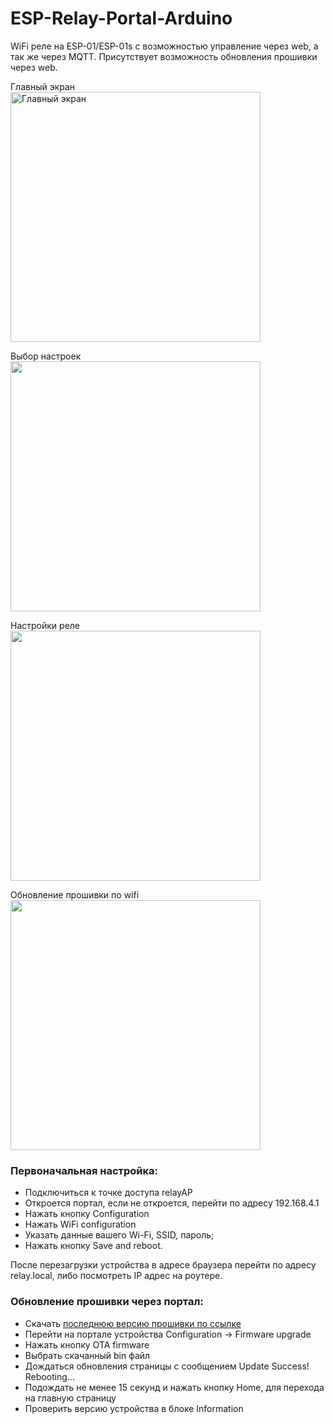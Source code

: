 # ESP-Relay-Portal-Arduino

WiFi реле на ESP-01/ESP-01s c возможностью управление через web, а так же через MQTT. Присутствует возможность обновления прошивки через web.


Главный экран<br>
<img src="https://user-images.githubusercontent.com/16363451/196786025-64c60964-c8f2-474a-921a-4b0dbea100df.jpg" width="400" alt="Главный экран">

Выбор настроек<br>
<img src="https://user-images.githubusercontent.com/16363451/196786045-36999196-129e-421d-b48d-7a00b394fab5.jpg" width="400">

Настройки реле<br>
<img src="https://user-images.githubusercontent.com/16363451/196786050-6f4aeb0a-c2ae-4253-ac1b-81ab8fa181ec.jpg" width="400">

Обновление прошивки по wifi<br>
<img src="https://user-images.githubusercontent.com/16363451/196786053-1dc90509-0d43-4537-bd3b-61cb8376c4b2.jpg" width="400">


### Первоначальная настройка:
- Подключиться к точке доступа relayAP
- Откроется портал, если не откроется, перейти по адресу 192.168.4.1
- Нажать кнопку Configuration
- Нажать WiFi configuration
- Указать данные вашего Wi-Fi, SSID, пароль;
- Нажать кнопку Save and reboot.

После перезагрузки устройства в адресе браузера перейти по адресу relay.local, либо посмотреть IP адрес на роутере.


### Обновление прошивки через портал:
- Скачать [последнюю версию прошивки по ссылке](https://github.com/mr-whitefoot/ESP-Relay-Portal-Arduino/releases/latest)
- Перейти на портале устройства Configuration -> Firmware upgrade
- Нажать кнопку OTA firmware
- Выбрать скачанный bin файл
- Дождаться обновления страницы с сообщением Update Success! Rebooting...
- Подождать не менее 15 секунд и нажать кнопку Home, для перехода на главную страницу
- Проверить версию устройства в блоке Information


